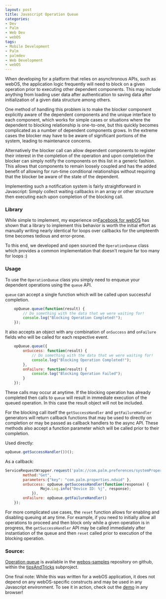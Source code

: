 ```yaml
---
layout: post
title: Javascript Operation Queue
categories:
- Dev
- Palm
- Web Dev
- webOS
tags:
- Mobile Development
- Palm
- palmdev
- Web Development
- webOS
---
```


When developing for a platform that relies on asynchronous APIs, such as webOS, the application logic frequently will need to block on a given operation prior to executing other dependent components. This may include anything from loading user data after authentication to saving data after initialization of a given data structure among others.

One method of handling this problem is to make the blocker component explicitly aware of the dependent components and the unique interface to each component, which works for simple cases or situations where the dependent to blocking relationship is one-to-one, but this quickly becomes complicated as a number of dependent components grows. In the extreme cases the blocker may have to be aware of significant portions of the system, leading to maintenance concerns.

Alternatively the blocker call can allow dependent components to register their interest in the completion of the operation and upon completion the blocker can simply notify the components on this list in a generic fashion. This allows that components to remain loosely coupled and has the added benefit of allowing for run-time conditional relationships without requiring that the blocker be aware of the state of the dependent.

Implementing such a notification system is fairly straightforward in Javascript: Simply collect waiting callbacks in an array or other structure then executing each upon completion of the blocking call.

### Library

While simple to implement, my experience on[Facebook for webOS](http://www.facebook.com/apps/application.php?id=4620273157) has shown that a library to implement this behavior is worth the initial effort as manually writing nearly identical for loops over callbacks for the umpteenth time becomes tedious and error-prone.

To this end, we developed and open sourced the `OperationQueue` class which provides a common implementation that doesn't require far too many for loops :)

### Usage

To use the `OperationQueue` class you simply need to enqueue your dependent operations using the `queue` API.

`queue` can accept a single function which will be called upon successful completion.

```javascript
    opQueue.queue(function(result) {
        // Do something with the data that we were waiting for!
        console.log("Blocking Operation Completed!");
    });
```

It also accepts an object with any combination of `onSuccess` and `onFailure` fields who will be called for each respective event.

```javascript
    opQueue.queue({
        onSuccess: function(result) {
            // Do something with the data that we were waiting for!
            console.log("Blocking Operation Completed!");
        },
        onFailure: function(result) {
            console.log("Blocking Operation Failed");
        }
    });
```

These calls may occur at anytime. If the blocking operation has already completed then calls to `queue` will result in immediate execution of the queued operation. In this case the result object will not be included.

For the blocking call itself the `getSuccessHandler` and `getFailureHandler` generators will return callback functions that may be used to directly on completion or may be passed as callback handlers to the async API. These methods also accept a function parameter which will be called prior to their completion.

Used directly:

```javascript
opQueue.getSuccessHandler())();
```

As a callback:

```javascript
ServiceRequestWrapper.request('palm://com.palm.preferences/systemProperties', {
        method:"Get",
        parameters:{"key": "com.palm.properties.nduid" },
        onSuccess: opQueue.getSuccessHandler(function(response) {
                Mojo.Log.info("Device ID: %j", response);
            }),
        onFailure: opQueue.getFailureHandler()
    });
```

For more complicated use cases, the `reset` function allows for enabling and disabling queuing at any time. For example, if you need to initially allow all operations to proceed and then block only while a given operation is in progress, the `getSuccessHandler` API may be called immediately after instantiation of the queue and then `reset` called prior to execution of the blocking operation.

### Source:

[Operation queue](http://github.com/palm/webos-samples/tree/master/tipsAndTricks/operation-queue/) is available in the [webos-samples](http://github.com/palm/webos-samples/) repository on github, within the [tipsAndTricks](http://github.com/palm/webos-samples/tree/master/tipsAndTricks/) subproject.

One final note: While this was written for a webOS application, it does not depend on any webOS-specific constructs and may be used in any Javascript environment. To see it in action, check out the [demo](http://demo.incaseofstairs.com/operation-queue/) in any browser!
